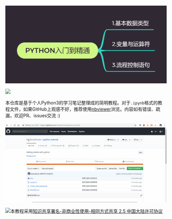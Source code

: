 ![tutorial_outline](./img/tutorial_outline.png)

[![](https://img.shields.io/badge/license-CC__BY--NC--SA__2.5__CN-blue.svg)](http://creativecommons.org/licenses/by-nc-sa/2.5/cn/)



本仓库是基于个人Python3的学习笔记整理成的简明教程。对于`.ipynb`格式的教程文件，如果GitHub上观感不好，推荐使用[nbviewer](<https://nbviewer.jupyter.org/>)浏览。内容如有错误、疏漏，欢迎PR、issues交流 :)

![](./img/dyna_demo.gif)



[![](https://i.creativecommons.org/l/by-nc-sa/2.5/cn/88x31.png)](http://creativecommons.org/licenses/by-nc-sa/2.5/cn)本教程采用[知识共享署名-非商业性使用-相同方式共享 2.5 中国大陆许可协议](http://creativecommons.org/licenses/by-nc-sa/2.5/cn/)